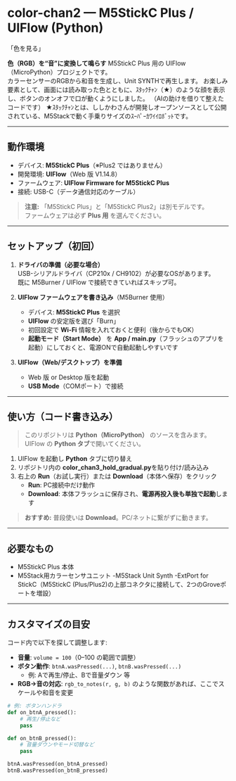 # color-chan2 — M5StickC Plus / UIFlow (Python)

「色を見る」

**色（RGB）を“音”に変換して鳴らす** M5StickC Plus 用の UIFlow（MicroPython）プロジェクトです。  
カラーセンサーのRGBから和音を生成し、Unit SYNTHで再生します。
お楽しみ要素として、画面には読み取った色とともに、ｽﾀｯｸﾁｬﾝ（★）のような顔を表示し、ボタンのオンオフで口が動くようにしました。
（AIの助けを借りて整えたコードです）
★ｽﾀｯｸﾁｬﾝとは、ししかわさんが開発しオープンソースとして公開されている、M5Stackで動く手乗りサイズのｽｰﾊﾟｰｶﾜｲｲﾛﾎﾞｯﾄです。

---

## 動作環境

- デバイス: **M5StickC Plus**（※Plus2 ではありません）
- 開発環境: **UIFlow**（Web 版 V1.14.8）
- ファームウェア: **UIFlow Firmware for M5StickC Plus**
- 接続: USB-C（データ通信対応のケーブル）

> **注意:** 「M5StickC Plus」と「M5StickC Plus2」は別モデルです。  
> ファームウェアは必ず **Plus 用** を選んでください。

---

## セットアップ（初回）

1. **ドライバの準備（必要な場合）**  
   USB-シリアルドライバ（CP210x / CH9102）が必要なOSがあります。  
   既に M5Burner / UIFlow で接続できていればスキップ可。

2. **UIFlow ファームウェアを書き込み**（M5Burner 使用）  
   - デバイス: **M5StickC Plus** を選択  
   - **UIFlow** の安定版を選び「Burn」  
   - 初回設定で **Wi-Fi** 情報を入れておくと便利（後からでもOK）  
   - **起動モード（Start Mode）** を **App / main.py**（フラッシュのアプリを起動）にしておくと、電源ONで自動起動しやすいです

3. **UIFlow（Web/デスクトップ）を準備**  
   - Web 版 or Desktop 版を起動  
   - **USB Mode**（COMポート）で接続

---

## 使い方（コード書き込み）

> このリポジトリは **Python（MicroPython）** のソースを含みます。UIFlow の **Python タブ**で開いてください。

1. UIFlow を起動し **Python** タブに切り替え  
2. リポジトリ内の **color_chan3_hold_gradual.py**を貼り付け/読み込み  
3. 右上の **Run**（お試し実行）または **Download**（本体へ保存）をクリック  
   - **Run**: PC接続中だけ動作  
   - **Download**: 本体フラッシュに保存され、**電源再投入後も単独で起動**します

> **おすすめ:** 普段使いは **Download**。PC/ネットに繋がずに動きます。

---

## 必要なもの

- M5StickC Plus 本体  
- M5Stack用カラーセンサユニット
-M5Stack Unit Synth
-ExtPort for StickC（M5StickC (Plus/Plus2)の上部コネクタに接続して、2つのGroveポートを増設）  
---

## カスタマイズの目安

コード内で以下を探して調整します:

- **音量**: `volume = 100`（0–100 の範囲で調整）
- **ボタン動作**: `btnA.wasPressed(...)`, `btnB.wasPressed(...)`  
  - 例: Aで再生/停止、Bで音量ダウン 等
- **RGB→音の対応**: `rgb_to_notes(r, g, b)` のような関数があれば、ここでスケールや和音を変更

```python
# 例: ボタンハンドラ
def on_btnA_pressed():
    # 再生/停止など
    pass

def on_btnB_pressed():
    # 音量ダウンやモード切替など
    pass

btnA.wasPressed(on_btnA_pressed)
btnB.wasPressed(on_btnB_pressed)
```
